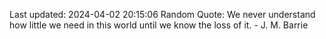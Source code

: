 Last updated: 2024-04-02 20:15:06
Random Quote: We never understand how little we need in this world until we know the loss of it. - J. M. Barrie